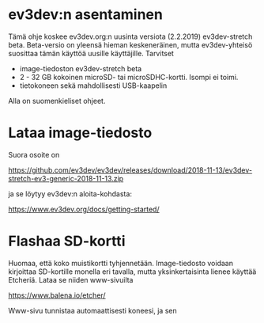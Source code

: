 
# ev3dev:n asentaminen

Tämä ohje koskee ev3dev.org:n uusinta versiota (2.2.2019) ev3dev-stretch beta. Beta-versio on yleensä hieman keskeneräinen, mutta ev3dev-yhteisö suosittaa tämän käyttöä uusille käyttäjille. Tarvitset
- image-tiedoston ev3dev-stretch beta
- 2 - 32 GB kokoinen microSD- tai microSDHC-kortti. Isompi ei toimi.
- tietokoneen sekä mahdollisesti USB-kaapelin

Alla on suomenkieliset ohjeet.


# Lataa image-tiedosto

Suora osoite on

https://github.com/ev3dev/ev3dev/releases/download/2018-11-13/ev3dev-stretch-ev3-generic-2018-11-13.zip

ja se löytyy ev3dev:n aloita-kohdasta:

https://www.ev3dev.org/docs/getting-started/


# Flashaa SD-kortti

Huomaa, että koko muistikortti tyhjennetään. Image-tiedosto voidaan kirjoittaa SD-kortille monella eri tavalla, mutta yksinkertaisinta lienee käyttää Etcheriä. Lataa se niiden www-sivuilta

https://www.balena.io/etcher/

Www-sivu tunnistaa automaattisesti koneesi, ja sen 

# 


